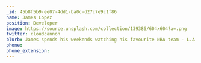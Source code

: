 ```yaml
---
_id: 45b8f5b9-ee07-4dd1-ba0c-d27c7e9c1f86
name: James Lopez
position: Developer
image: https://source.unsplash.com/collection/139386/604x604?a=.png
twitter: cloudcannon
blurb: James spends his weekends watching his favourite NBA team - L.A. Clippers.
phone:
phone_extension:
---
```

